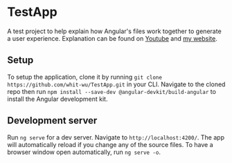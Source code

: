 # TestApp

A test project to help explain how Angular's files work together to generate a user experience.  Explanation can be found on [Youtube]() and [my website]().

## Setup
To setup the application, clone it by running `git clone https://github.com/whit-wu/TestApp.git` in your CLI.  Navigate to the cloned repo then run `npm install --save-dev @angular-devkit/build-angular` to install the Angular development kit.

## Development server

Run `ng serve` for a dev server. Navigate to `http://localhost:4200/`. The app will automatically reload if you change any of the source files.  To have a browser window open automatically, run `ng serve -o`.



